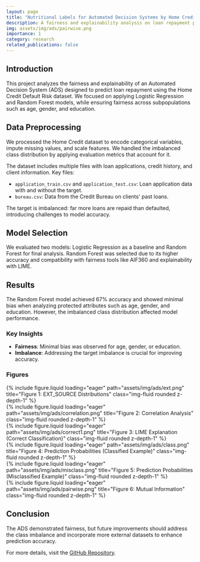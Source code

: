 ```yaml
---
layout: page
title: "Nutritional Labels for Automated Decision Systems by Home Credit Default Risk"
description: A fairness and explainability analysis on loan repayment predictions using machine learning models.
img: assets/img/ads/pairwise.png
importance: 1
category: research
related_publications: false
---
```


## Introduction

This project analyzes the fairness and explainability of an Automated Decision System (ADS) designed to predict loan repayment using the Home Credit Default Risk dataset. We focused on applying Logistic Regression and Random Forest models, while ensuring fairness across subpopulations such as age, gender, and education.


## Data Preprocessing

We processed the Home Credit dataset to encode categorical variables, impute missing values, and scale features. We handled the imbalanced class distribution by applying evaluation metrics that account for it.

The dataset includes multiple files with loan applications, credit history, and client information. Key files:
- `application_train.csv` and `application_test.csv`: Loan application data with and without the target.
- `bureau.csv`: Data from the Credit Bureau on clients' past loans.

The target is imbalanced: far more loans are repaid than defaulted, introducing challenges to model accuracy.

## Model Selection

We evaluated two models: Logistic Regression as a baseline and Random Forest for final analysis. Random Forest was selected due to its higher accuracy and compatibility with fairness tools like AIF360 and explainability with LIME.

## Results

The Random Forest model achieved 67% accuracy and showed minimal bias when analyzing protected attributes such as age, gender, and education. However, the imbalanced class distribution affected model performance.

### Key Insights
- **Fairness**: Minimal bias was observed for age, gender, or education.
- **Imbalance**: Addressing the target imbalance is crucial for improving accuracy.

### Figures

<div class="row">
    <div class="col-sm-8 mt-3 mt-md-0">
        {% include figure.liquid loading="eager" path="assets/img/ads/ext.png" title="Figure 1: EXT_SOURCE Distributions" class="img-fluid rounded z-depth-1" %}
    </div>
</div>

<div class="row">
    <div class="col-sm-6 mt-3 mt-md-0">
        {% include figure.liquid loading="eager" path="assets/img/ads/correlation.png" title="Figure 2: Correlation Analysis" class="img-fluid rounded z-depth-1" %}
    </div>
</div>

<div class="row">
    <div class="col-sm-10 mt-3 mt-md-0">
        {% include figure.liquid loading="eager" path="assets/img/ads/correct1.png" title="Figure 3: LIME Explanation (Correct Classification)" class="img-fluid rounded z-depth-1" %}
    </div>
</div>

<div class="row">
    <div class="col-sm-10 mt-3 mt-md-0">
        {% include figure.liquid loading="eager" path="assets/img/ads/class.png" title="Figure 4: Prediction Probabilities (Classified Example)" class="img-fluid rounded z-depth-1" %}
    </div>
</div>

<div class="row">
    <div class="col-sm-10 mt-3 mt-md-0">
        {% include figure.liquid loading="eager" path="assets/img/ads/misclass.png" title="Figure 5: Prediction Probabilities (Misclassified Example)" class="img-fluid rounded z-depth-1" %}
    </div>
</div>

<div class="row">
    <div class="col-sm-10 mt-3 mt-md-0">
        {% include figure.liquid loading="eager" path="assets/img/ads/pairwise.png" title="Figure 6: Mutual Information" class="img-fluid rounded z-depth-1" %}
    </div>
</div>

## Conclusion

The ADS demonstrated fairness, but future improvements should address the class imbalance and incorporate more external datasets to enhance prediction accuracy.

For more details, visit the [GitHub Repository](https://github.com/wonkwonlee/nutrition-labels-for-home-credit-default-risk).


